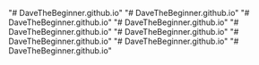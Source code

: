 "# DaveTheBeginner.github.io" 
"# DaveTheBeginner.github.io" 
"# DaveTheBeginner.github.io" 
"# DaveTheBeginner.github.io" 
"# DaveTheBeginner.github.io" 
"# DaveTheBeginner.github.io" 
"# DaveTheBeginner.github.io" 
"# DaveTheBeginner.github.io" 
"# DaveTheBeginner.github.io" 
